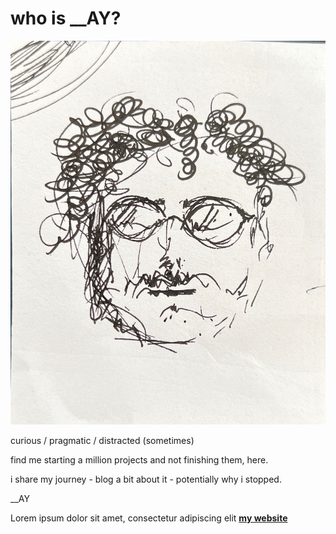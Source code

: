 # who is __AY?

![](../images/_About/profilepic.jpg)

curious / pragmatic / distracted (sometimes)

find me starting a million projects and not finishing them, here. 

i share my journey - blog a bit about it - potentially why i stopped.

 __AY

Lorem ipsum dolor sit amet, consectetur adipiscing elit **[my website](https://community.emergentfutures.io/courses/5566525/content)**

